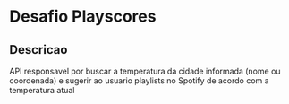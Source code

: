 # Desafio Playscores

## Descricao
API responsavel por buscar a temperatura da cidade informada (nome ou coordenada) e sugerir ao usuario playlists no Spotify de acordo com a temperatura atual
